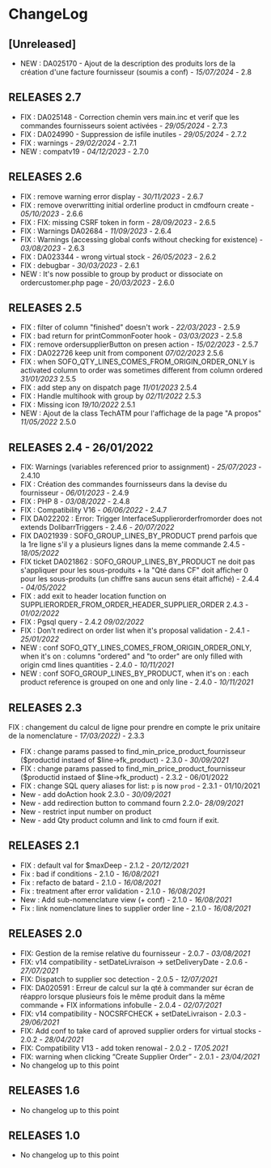 # ChangeLog

## [Unreleased]

- NEW : DA025170 - Ajout de la description des produits lors de la création d'une facture fournisseur (soumis a conf) - *15/07/2024* - 2.8

## RELEASES 2.7
- FIX : DA025148 - Correction chemin vers main.inc et verif que les commandes fournisseurs soient activées - *29/05/2024* - 2.7.3
- FIX : DA024990 - Suppression de isfile inutiles - *29/05/2024* - 2.7.2
- FIX : warnings - *29/02/2024* - 2.7.1  
- NEW : compatv19 - *04/12/2023* - 2.7.0  

## RELEASES 2.6
- FIX : remove warning error display - *30/11/2023* - 2.6.7
- FIX : remove overwritting initial orderline product in cmdfourn create - *05/10/2023* - 2.6.6  
- FIX : FIX: missing CSRF token in form - *28/09/2023* - 2.6.5
- FIX : Warnings DA02684 - *11/09/2023* - 2.6.4
- FIX : Warnings (accessing global confs without checking for existence) - *03/08/2023* - 2.6.3
- FIX : DA023344 - wrong virtual stock - *26/05/2023* - 2.6.2
- FIX : debugbar - *30/03/2023* - 2.6.1
- NEW : It's now possible to group by product or dissociate on ordercustomer.php page - *20/03/2023* - 2.6.0

## RELEASES 2.5 
- FIX : filter of column "finished" doesn't work - *22/03/2023* - 2.5.9
- FIX : bad return for printCommonFooter hook - *03/03/2023* - 2.5.8
- FIX : remove ordersupplierButton on presen action  - *15/02/2023* - 2.5.7  
- FIX : DA022726 keep unit from component  *07/02/2023* 2.5.6
- FIX : when SOFO_QTY_LINES_COMES_FROM_ORIGIN_ORDER_ONLY is activated column to order was sometimes different from column ordered  *31/01/2023* 2.5.5
- FIX : add step any on dispatch page *11/01/2023* 2.5.4
- FIX : Handle multihook with group by  *02/11/2022* 2.5.3
- FIX : Missing icon  *19/10/2022* 2.5.1
- NEW : Ajout de la class TechATM pour l'affichage de la page "A propos" *11/05/2022* 2.5.0

## RELEASES 2.4 - 26/01/2022
- FIX: Warnings (variables referenced prior to assignment) - *25/07/2023* - 2.4.10
- FIX : Création des commandes fournisseurs dans la devise du fournisseur - *06/01/2023* - 2.4.9
- FIX : PHP 8 - *03/08/2022* - 2.4.8
- FIX : Compatibility V16 - *06/06/2022* - 2.4.7
- FIX DA022202 : Error: Trigger InterfaceSupplierorderfromorder does not extends DolibarrTriggers - 2.4.6 - *20/07/2022*
- FIX DA021939 : SOFO_GROUP_LINES_BY_PRODUCT prend parfois que la 1re ligne s'il y a plusieurs lignes dans la meme commande 2.4.5 - *18/05/2022*
- FIX ticket DA021862 : SOFO_GROUP_LINES_BY_PRODUCT ne doit pas s'appliquer pour les sous-produits + la "Qté dans CF" doit afficher 0 pour les sous-produits (un chiffre sans aucun sens était affiché) - 2.4.4 - *04/05/2022*
- FIX : add exit to header location function on SUPPLIERORDER_FROM_ORDER_HEADER_SUPPLIER_ORDER 2.4.3 - *01/02/2022*
- FIX : Pgsql query - 2.4.2 *09/02/2022*
- FIX : Don't redirect on order list when it's proposal validation - 2.4.1 - *25/01/2022*
- NEW : conf SOFO_QTY_LINES_COMES_FROM_ORIGIN_ORDER_ONLY, when it's on : columns "ordered" and "to order" are only filled with origin cmd lines quantities - 2.4.0 - *10/11/2021*
- NEW : conf SOFO_GROUP_LINES_BY_PRODUCT, when it's on : each product reference is grouped on one and only line - 2.4.0 - *10/11/2021*

## RELEASES 2.3
FIX : changement du calcul de ligne pour prendre en compte le prix unitaire de la nomenclature  - *17/03/2022)* - 2.3.3  
- FIX : change params passed to find_min_price_product_fournisseur ($productid instaed of $line->fk_product) - 2.3.0 - *30/09/2021*
- FIX : change params passed to find_min_price_product_fournisseur ($productid instaed of $line->fk_product) - 2.3.2 - 06/01/2022
- FIX : change SQL query aliases for list: `p` is now `prod` - 2.3.1 - 01/10/2021
- New - add doAction hook 2.3.0 - *30/09/2021*
- New - add redirection button to command fourn 2.2.0- *28/09/2021*
- New - restrict input number on product 
- New - add Qty product column and link to cmd fourn if exit.


## RELEASES 2.1

- FIX : default val for $maxDeep - 2.1.2 - *20/12/2021*
- Fix : bad if conditions - 2.1.0 - *16/08/2021*
- Fix : refacto de batard - 2.1.0 - *16/08/2021*
- Fix : treatment after error validation - 2.1.0 - *16/08/2021*
- New : Add sub-nomenclature view (+ conf) - 2.1.0 - *16/08/2021*
- Fix : link nomenclature lines to supplier order line - 2.1.0 - *16/08/2021*

## RELEASES 2.0

- FIX: Gestion de la remise relative du fournisseur - 2.0.7 - *03/08/2021*
- FIX: v14 compatibility - setDateLivraison -> setDeliveryDate - 2.0.6 - *27/07/2021*
- FIX: Dispatch to supplier soc detection - 2.0.5 - *12/07/2021*
- FIX: DA020591 : Erreur de calcul sur la qté à commander sur écran de réappro lorsque plusieurs fois le même produit dans la même commande + FIX informations infobulle - 2.0.4 - *02/07/2021*
- FIX: v14 compatibility - NOCSRFCHECK + setDateLivraison - 2.0.3 - *29/06/2021*
- FIX: Add conf to take card of aproved supplier orders for virtual stocks - 2.0.2 - *28/04/2021*
- FIX: Compatibility V13 - add token renowal - 2.0.2 - *17.05.2021*
- FIX: warning when clicking “Create Supplier Order” - 2.0.1 - *23/04/2021*
- No changelog up to this point

## RELEASES 1.6
- No changelog up to this point

## RELEASES 1.0
- No changelog up to this point

